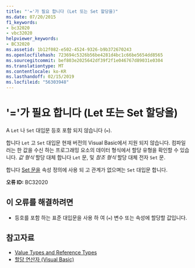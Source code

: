 ```yaml
---
title: "'='가 필요 합니다 (Let 또는 Set 할당을)"
ms.date: 07/20/2015
f1_keywords:
- bc32020
- vbc32020
helpviewer_keywords:
- BC32020
ms.assetid: 1b12f082-e502-4524-9326-b9b372670243
ms.openlocfilehash: 723694c5326b56be4281d4bc1c66be5654dd8565
ms.sourcegitcommit: bef803e2025642df39f2f1e046767d89031e0304
ms.translationtype: MT
ms.contentlocale: ko-KR
ms.lasthandoff: 02/15/2019
ms.locfileid: "56303948"
---
```

# <a name="-expected-let-or-set-assignment"></a>'='가 필요 합니다 (Let 또는 Set 할당을)
A `Let` 나 `Set` 대입문 등호 포함 되지 않습니다 (`=`).  
  
 합니다 `Let` 고 `Set` 대입문 현재 버전의 Visual Basic에서 지원 되지 않습니다. 컴파일러는 한 값을 수신 하는 프로그래밍 요소의 데이터 형식에서 할당 유형을 확인할 수 있습니다. *값 형식* 할당 대체 합니다 `Let` 문, 및 *참조 형식* 할당 대체 전자 `Set` 문.  
  
 합니다 [Set 문을](../../visual-basic/language-reference/statements/set-statement.md) 속성 정의에 사용 되 고 관계가 없으며는 `Set` 대입문 합니다.  
  
 **오류 ID:** BC32020  
  
## <a name="to-correct-this-error"></a>이 오류를 해결하려면  
  
-   등호를 포함 하는 표준 대입문을 사용 하 여 (`=`) 변수 또는 속성에 할당할 값입니다.  
  
## <a name="see-also"></a>참고자료
- [Value Types and Reference Types](../../visual-basic/programming-guide/language-features/data-types/value-types-and-reference-types.md)
- [할당 연산자 (Visual Basic)](~/docs/visual-basic/language-reference/operators/assignment-operators.md)
